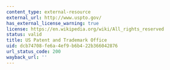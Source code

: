 ```yaml
---
content_type: external-resource
external_url: http://www.uspto.gov/
has_external_license_warning: true
license: https://en.wikipedia.org/wiki/All_rights_reserved
status: valid
title: US Patent and Trademark Office
uid: dcb74708-fe6a-4ef9-b6b4-22b366042876
url_status_code: 200
wayback_url: ''
---
```

